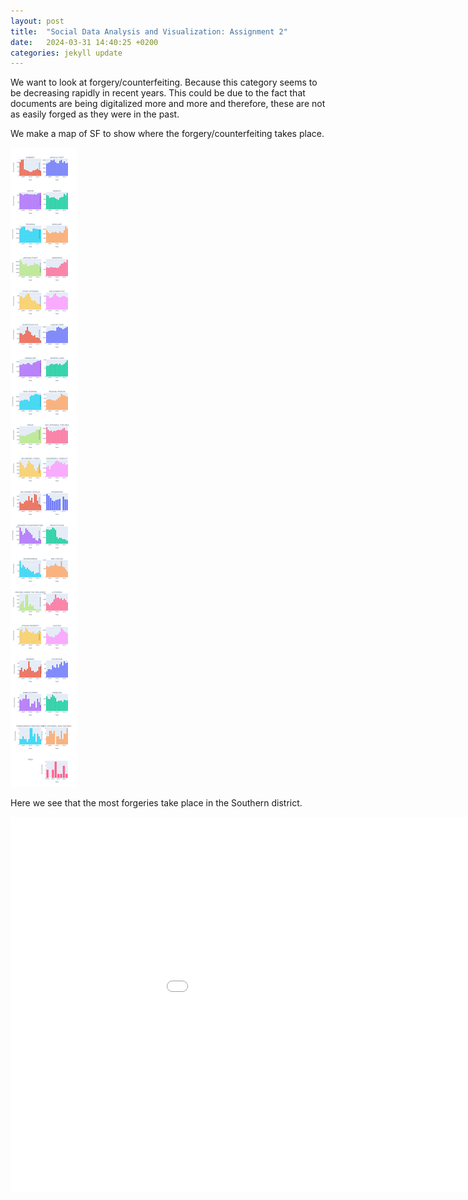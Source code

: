 ```yaml
---
layout: post
title:  "Social Data Analysis and Visualization: Assignment 2"
date:   2024-03-31 14:40:25 +0200
categories: jekyll update
---
```


We want to look at forgery/counterfeiting. Because this category seems to be decreasing rapidly in recent years. This could be due to the fact that documents are being digitalized more and more and therefore, these are not as easily forged as they were in the past.


We make a map of SF to show where the forgery/counterfeiting takes place.

![Placeholder Screenshot](/assets/images/newplot.png)


Here we see that the most forgeries take place in the Southern district.

<embed 
       type="text/html" 
       src="/assets/html/forgery_trend.html"
       width="1100"
       height="600"
       >


